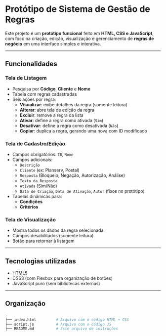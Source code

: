 # Protótipo de Sistema de Gestão de Regras

Este projeto é um **protótipo funcional** feito em **HTML, CSS e JavaScript**, com foco na criação, edição, visualização e gerenciamento de **regras de negócio** em uma interface simples e interativa.

---

## Funcionalidades

### Tela de Listagem
- Pesquisa por **Código**, **Cliente** e **Nome**
- Tabela com regras cadastradas
- Seis ações por regra:
  - **Visualizar**: exibe detalhes da regra (somente leitura)
  - **Alterar**: abre tela de edição da regra
  - **Excluir**: remove a regra da lista
  - **Ativar**: define a regra como ativada (`Sim`)
  - **Desativar**: define a regra como desativada (`Não`)
  - **Copiar**: duplica a regra, gerando uma nova com ID modificado

### Tela de Cadastro/Edição
- Campos obrigatórios: `ID`, `Nome`
- Campos adicionais:
  - `Descrição`
  - `Cliente` (ex: Planserv, Postal)
  - `Resposta` (Bloqueio, Negação, Autorização, Análise)
  - `Texto da Resposta`
  - `Ativada` (Sim/Não)
  - `Data de Criação`, `Data de Ativação`, `Autor` (fixos no protótipo)
- Tabelas dinâmicas para:
  - **Condições**
  - **Critérios**

### Tela de Visualização
- Mostra todos os dados da regra selecionada
- Campos desabilitados (somente leitura)
- Botão para retornar à listagem

---

## Tecnologias utilizadas

- HTML5
- CSS3 (com Flexbox para organização de botões)
- JavaScript puro (sem bibliotecas externas)

---

## Organização

```bash
.
├── index.html         # Arquivo com o código HTML + CSS
├── script.js          # Arquivo com o código JS
├── README.md          # Este arquivo de instruções
